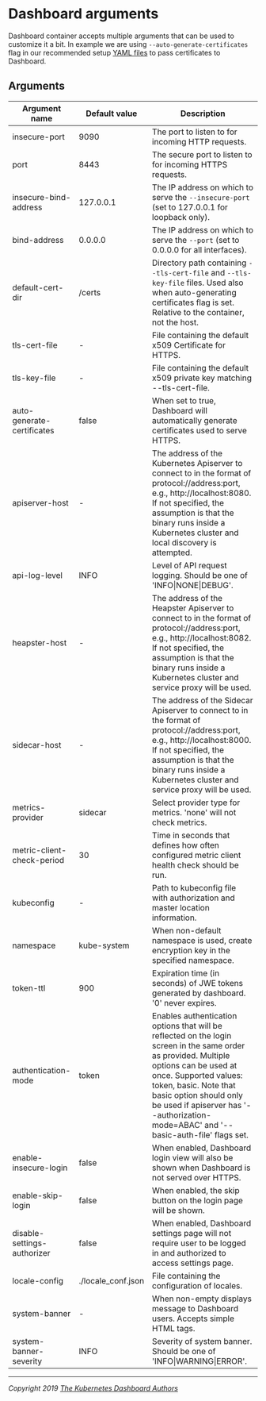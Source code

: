 # Dashboard arguments

Dashboard container accepts multiple arguments that can be used to customize it a bit. In example we are using `--auto-generate-certificates` flag in our recommended setup [YAML files](https://github.com/ogsyoo/dashboard/v2/blob/master/aio/deploy/recommended.yaml) to pass certificates to Dashboard.

## Arguments

| Argument name | Default value | Description |
|---------------|---------------|-------------|
| insecure-port	| 9090          | The port to listen to for incoming HTTP requests. |
| port          | 8443          | The secure port to listen to for incoming HTTPS requests. |
| insecure-bind-address | 127.0.0.1 | The IP address on which to serve the `--insecure-port` (set to 127.0.0.1 for loopback only). |
| bind-address  | 0.0.0.0       | The IP address on which to serve the `--port` (set to 0.0.0.0 for all interfaces). |
| default-cert-dir | /certs     | Directory path containing `--tls-cert-file` and `--tls-key-file` files. Used also when auto-generating certificates flag is set. Relative to the container, not the host. |
| tls-cert-file | -             | File containing the default x509 Certificate for HTTPS. |
| tls-key-file  | -             | File containing the default x509 private key matching --tls-cert-file. |
| auto-generate-certificates | false | When set to true, Dashboard will automatically generate certificates used to serve HTTPS. |
| apiserver-host | -            | The address of the Kubernetes Apiserver to connect to in the format of protocol://address:port, e.g., http://localhost:8080. If not specified, the assumption is that the binary runs inside a Kubernetes cluster and local discovery is attempted. |
| api-log-level | INFO          | Level of API request logging. Should be one of 'INFO\|NONE\|DEBUG'. |
| heapster-host | -             | The address of the Heapster Apiserver to connect to in the format of protocol://address:port, e.g., http://localhost:8082. If not specified, the assumption is that the binary runs inside a Kubernetes cluster and service proxy will be used. |
| sidecar-host  | -             | The address of the Sidecar Apiserver to connect to in the format of protocol://address:port, e.g., http://localhost:8000. If not specified, the assumption is that the binary runs inside a Kubernetes cluster and service proxy will be used.
| metrics-provider | sidecar    | Select provider type for metrics. 'none' will not check metrics. |
| metric-client-check-period | 30 | Time in seconds that defines how often configured metric client health check should be run. |
| kubeconfig    | -             | Path to kubeconfig file with authorization and master location information. |
| namespace     | kube-system   | When non-default namespace is used, create encryption key in the specified namespace. |
| token-ttl     | 900           | Expiration time (in seconds) of JWE tokens generated by dashboard. '0' never expires.
| authentication-mode | token   | Enables authentication options that will be reflected on the login screen in the same order as provided. Multiple options can be used at once. Supported values: token, basic. Note that basic option should only be used if apiserver has '--authorization-mode=ABAC' and '--basic-auth-file' flags set. |
| enable-insecure-login | false | When enabled, Dashboard login view will also be shown when Dashboard is not served over HTTPS. |
| enable-skip-login | false | When enabled, the skip button on the login page will be shown. |
| disable-settings-authorizer | false | When enabled, Dashboard settings page will not require user to be logged in and authorized to access settings page. |
| locale-config | ./locale_conf.json |File containing the configuration of locales.
| system-banner | -             | When non-empty displays message to Dashboard users. Accepts simple HTML tags. |
| system-banner-severity | INFO | Severity of system banner. Should be one of 'INFO\|WARNING\|ERROR'. |

----
_Copyright 2019 [The Kubernetes Dashboard Authors](https://github.com/ogsyoo/dashboard/v2/graphs/contributors)_
